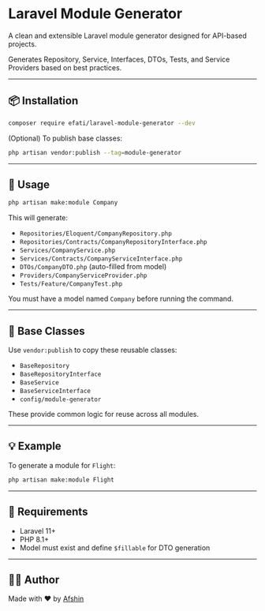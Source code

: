 # Laravel Module Generator

A clean and extensible Laravel module generator designed for API-based projects.

Generates Repository, Service, Interfaces, DTOs, Tests, and Service Providers based on best practices.

---

## 📦 Installation

```bash
composer require efati/laravel-module-generator --dev
```

(Optional) To publish base classes:

```bash
php artisan vendor:publish --tag=module-generator
```

---

## 🚀 Usage

```bash
php artisan make:module Company
```

This will generate:

- `Repositories/Eloquent/CompanyRepository.php`
- `Repositories/Contracts/CompanyRepositoryInterface.php`
- `Services/CompanyService.php`
- `Services/Contracts/CompanyServiceInterface.php`
- `DTOs/CompanyDTO.php` (auto-filled from model)
- `Providers/CompanyServiceProvider.php`
- `Tests/Feature/CompanyTest.php`

You must have a model named `Company` before running the command.

---

## 📂 Base Classes

Use `vendor:publish` to copy these reusable classes:

- `BaseRepository`
- `BaseRepositoryInterface`
- `BaseService`
- `BaseServiceInterface`
- `config/module-generator`

These provide common logic for reuse across all modules.

---

## 💡 Example

To generate a module for `Flight`:

```bash
php artisan make:module Flight
```

---

## 🧪 Requirements

- Laravel 11+
- PHP 8.1+
- Model must exist and define `$fillable` for DTO generation

---

## 🧑‍💻 Author

Made with ❤️ by [Afshin](https://github.com/AfshinEfati)


